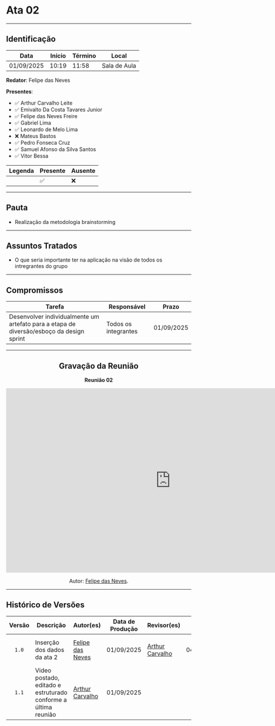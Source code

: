 # Ata 02

---

## Identificação

| Data | Início | Término | Local |
| ---- | ------ | ------- | ----- |
| 01/09/2025 | 10:19 | 11:58 | Sala de Aula |

**Redator**: Felipe das Neves

**Presentes**: 

- ✅ Arthur Carvalho Leite
- ✅ Emivalto Da Costa Tavares Junior
- ✅ Felipe das Neves Freire
- ✅ Gabriel Lima
- ✅ Leonardo de Melo Lima
- ❌ Mateus Bastos
- ✅ Pedro Fonseca Cruz
- ✅ Samuel Afonso da Silva Santos
- ✅ Vitor Bessa

| Legenda | Presente | Ausente |
| ---- | ------ | ------- |
|  | ✅ | ❌ |

---

## Pauta

- Realização da metodologia brainstorming

---

## Assuntos Tratados

- O que seria importante ter na aplicação na visão de todos os intregrantes do grupo

---

## Compromissos

| Tarefa | Responsável | Prazo |
| ------ | ----------- | ----- |
| Desenvolver individualmente um artefato para a etapa de diversão/esboço da design sprint | Todos os integrantes | 01/09/2025 |

---

<center>

## Gravação da Reunião

<p><strong>Reunião 02<em></em></strong></p>

<iframe width="893" height="502" src="https://youtu.be/xNrcE_eeX_w" title="Reunião 1 - Marventura" frameborder="0" allow="accelerometer; autoplay; clipboard-write; encrypted-media; gyroscope; picture-in-picture; web-share" referrerpolicy="strict-origin-when-cross-origin" allowfullscreen></iframe>

</center>

<div align="center">
    <p>Autor: <a href="https://github.com/FelipeFreire-gf">Felipe das Neves</a>.</p>
</div>

---

## Histórico de Versões

| Versão | Descrição | Autor(es) | Data de Produção | Revisor(es) | Data de Revisão | Incremento do Revisor|
| :----: | --------- | --------- | :--------------: | ----------- | :-------------: | :-------------: |
| `1.0` | Inserção dos dados da ata 2 | [Felipe das Neves](https://github.com/FelipeFreire-gf) | 01/09/2025 | [Arthur Carvalho](https://github.com/arthurlleite)  | 04/09/2025| arrumei alguns erros nas estruturas |
| `1.1` | Video postado, editado e estruturado conforme a última reunião | [Arthur Carvalho](https://github.com/arthurlleite) | 01/09/2025 |  | |  |
